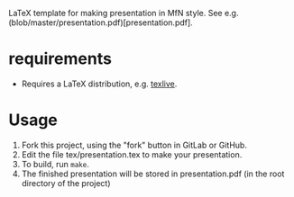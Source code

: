 LaTeX template for making presentation in MfN style. See e.g. (blob/master/presentation.pdf)[presentation.pdf].

# requirements
* Requires a LaTeX distribution, e.g. [texlive](https://www.tug.org/texlive/).

# Usage
1. Fork this project, using the "fork" button in GitLab or GitHub.
2. Edit the file tex/presentation.tex to make your presentation.
3. To build, run ```make```.
4. The finished presentation will be stored in presentation.pdf (in the root directory of the project)
